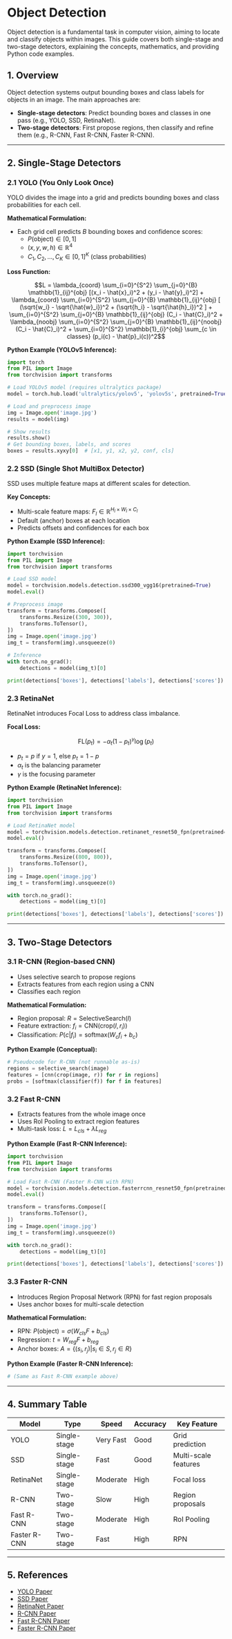 # Object Detection

Object detection is a fundamental task in computer vision, aiming to locate and classify objects within images. This guide covers both single-stage and two-stage detectors, explaining the concepts, mathematics, and providing Python code examples.

## 1. Overview

Object detection systems output bounding boxes and class labels for objects in an image. The main approaches are:
- **Single-stage detectors**: Predict bounding boxes and classes in one pass (e.g., YOLO, SSD, RetinaNet).
- **Two-stage detectors**: First propose regions, then classify and refine them (e.g., R-CNN, Fast R-CNN, Faster R-CNN).

---

## 2. Single-Stage Detectors

### 2.1 YOLO (You Only Look Once)

YOLO divides the image into a grid and predicts bounding boxes and class probabilities for each cell.

**Mathematical Formulation:**
- Each grid cell predicts $B$ bounding boxes and confidence scores:
  - $P(\text{object}) \in [0, 1]$
  - $(x, y, w, h) \in \mathbb{R}^4$
  - $C_1, C_2, \ldots, C_K \in [0, 1]^K$ (class probabilities)

**Loss Function:**
```math
L = \lambda_{coord} \sum_{i=0}^{S^2} \sum_{j=0}^{B} \mathbb{1}_{ij}^{obj} [(x_i - \hat{x}_i)^2 + (y_i - \hat{y}_i)^2]
+ \lambda_{coord} \sum_{i=0}^{S^2} \sum_{j=0}^{B} \mathbb{1}_{ij}^{obj} [ (\sqrt{w_i} - \sqrt{\hat{w}_i})^2 + (\sqrt{h_i} - \sqrt{\hat{h}_i})^2 ]
+ \sum_{i=0}^{S^2} \sum_{j=0}^{B} \mathbb{1}_{ij}^{obj} (C_i - \hat{C}_i)^2
+ \lambda_{noobj} \sum_{i=0}^{S^2} \sum_{j=0}^{B} \mathbb{1}_{ij}^{noobj} (C_i - \hat{C}_i)^2
+ \sum_{i=0}^{S^2} \mathbb{1}_{i}^{obj} \sum_{c \in classes} (p_i(c) - \hat{p}_i(c))^2
```

**Python Example (YOLOv5 Inference):**
```python
import torch
from PIL import Image
from torchvision import transforms

# Load YOLOv5 model (requires ultralytics package)
model = torch.hub.load('ultralytics/yolov5', 'yolov5s', pretrained=True)

# Load and preprocess image
img = Image.open('image.jpg')
results = model(img)

# Show results
results.show()
# Get bounding boxes, labels, and scores
boxes = results.xyxy[0]  # [x1, y1, x2, y2, conf, cls]
```

### 2.2 SSD (Single Shot MultiBox Detector)

SSD uses multiple feature maps at different scales for detection.

**Key Concepts:**
- Multi-scale feature maps: $F_l \in \mathbb{R}^{H_l \times W_l \times C_l}$
- Default (anchor) boxes at each location
- Predicts offsets and confidences for each box

**Python Example (SSD Inference):**
```python
import torchvision
from PIL import Image
from torchvision import transforms

# Load SSD model
model = torchvision.models.detection.ssd300_vgg16(pretrained=True)
model.eval()

# Preprocess image
transform = transforms.Compose([
    transforms.Resize((300, 300)),
    transforms.ToTensor(),
])
img = Image.open('image.jpg')
img_t = transform(img).unsqueeze(0)

# Inference
with torch.no_grad():
    detections = model(img_t)[0]

print(detections['boxes'], detections['labels'], detections['scores'])
```

### 2.3 RetinaNet

RetinaNet introduces Focal Loss to address class imbalance.

**Focal Loss:**
```math
\text{FL}(p_t) = -\alpha_t (1 - p_t)^\gamma \log(p_t)
```
- $p_t = p$ if $y = 1$, else $p_t = 1 - p$
- $\alpha_t$ is the balancing parameter
- $\gamma$ is the focusing parameter

**Python Example (RetinaNet Inference):**
```python
import torchvision
from PIL import Image
from torchvision import transforms

# Load RetinaNet model
model = torchvision.models.detection.retinanet_resnet50_fpn(pretrained=True)
model.eval()

transform = transforms.Compose([
    transforms.Resize((800, 800)),
    transforms.ToTensor(),
])
img = Image.open('image.jpg')
img_t = transform(img).unsqueeze(0)

with torch.no_grad():
    detections = model(img_t)[0]

print(detections['boxes'], detections['labels'], detections['scores'])
```

---

## 3. Two-Stage Detectors

### 3.1 R-CNN (Region-based CNN)

- Uses selective search to propose regions
- Extracts features from each region using a CNN
- Classifies each region

**Mathematical Formulation:**
- Region proposal: $R = \text{SelectiveSearch}(I)$
- Feature extraction: $f_i = \text{CNN}(\text{crop}(I, r_i))$
- Classification: $P(c|f_i) = \text{softmax}(W_c f_i + b_c)$

**Python Example (Conceptual):**
```python
# Pseudocode for R-CNN (not runnable as-is)
regions = selective_search(image)
features = [cnn(crop(image, r)) for r in regions]
probs = [softmax(classifier(f)) for f in features]
```

### 3.2 Fast R-CNN

- Extracts features from the whole image once
- Uses RoI Pooling to extract region features
- Multi-task loss: $L = L_{cls} + \lambda L_{reg}$

**Python Example (Fast R-CNN Inference):**
```python
import torchvision
from PIL import Image
from torchvision import transforms

# Load Fast R-CNN (Faster R-CNN with RPN)
model = torchvision.models.detection.fasterrcnn_resnet50_fpn(pretrained=True)
model.eval()

transform = transforms.Compose([
    transforms.ToTensor(),
])
img = Image.open('image.jpg')
img_t = transform(img).unsqueeze(0)

with torch.no_grad():
    detections = model(img_t)[0]

print(detections['boxes'], detections['labels'], detections['scores'])
```

### 3.3 Faster R-CNN

- Introduces Region Proposal Network (RPN) for fast region proposals
- Uses anchor boxes for multi-scale detection

**Mathematical Formulation:**
- RPN: $P(\text{object}) = \sigma(W_{cls} F + b_{cls})$
- Regression: $t = W_{reg} F + b_{reg}$
- Anchor boxes: $A = \{(s_i, r_j) | s_i \in S, r_j \in R\}$

**Python Example (Faster R-CNN Inference):**
```python
# (Same as Fast R-CNN example above)
```

---

## 4. Summary Table

| Model         | Type         | Speed      | Accuracy   | Key Feature           |
|---------------|--------------|------------|------------|----------------------|
| YOLO          | Single-stage | Very Fast  | Good       | Grid prediction      |
| SSD           | Single-stage | Fast       | Good       | Multi-scale features |
| RetinaNet     | Single-stage | Moderate   | High       | Focal loss           |
| R-CNN         | Two-stage    | Slow       | High       | Region proposals     |
| Fast R-CNN    | Two-stage    | Moderate   | High       | RoI Pooling          |
| Faster R-CNN  | Two-stage    | Fast       | High       | RPN                  |

---

## 5. References
- [YOLO Paper](https://arxiv.org/abs/1506.02640)
- [SSD Paper](https://arxiv.org/abs/1512.02325)
- [RetinaNet Paper](https://arxiv.org/abs/1708.02002)
- [R-CNN Paper](https://arxiv.org/abs/1311.2524)
- [Fast R-CNN Paper](https://arxiv.org/abs/1504.08083)
- [Faster R-CNN Paper](https://arxiv.org/abs/1506.01497) 